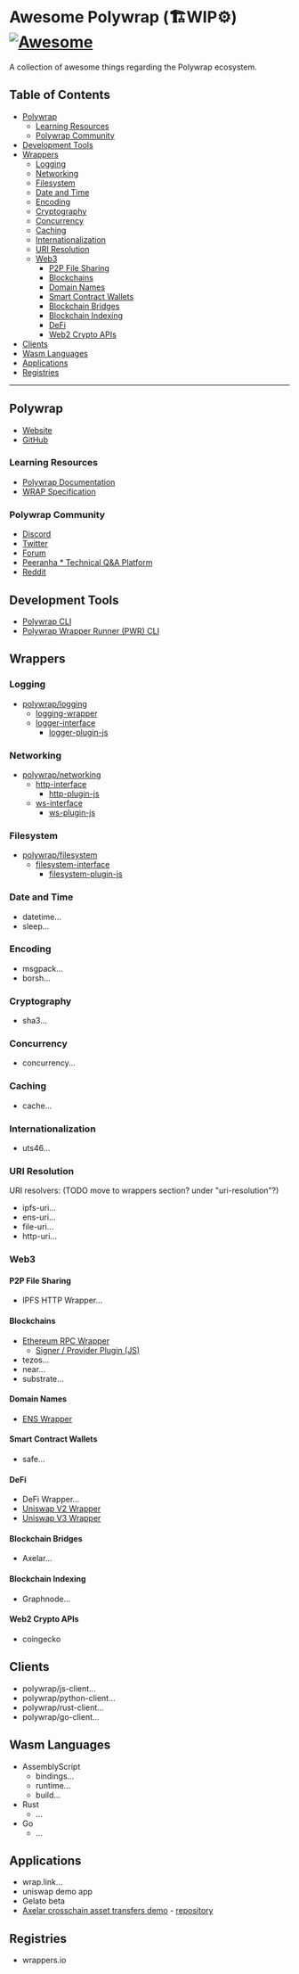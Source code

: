 # Awesome Polywrap (🏗️WIP⚙️) [![Awesome](https://awesome.re/badge.svg)](https://awesome.re)

A collection of awesome things regarding the Polywrap ecosystem.

## Table of Contents

* [Polywrap](#polywrap)
  * [Learning Resources](#learning-resources)
  * [Polywrap Community](#polywrap-community)
* [Development Tools](#development-tools)
* [Wrappers](#wrappers)
  * [Logging](#logging)
  * [Networking](#networking)
  * [Filesystem](#filesystem)
  * [Date and Time](#date-and-time)
  * [Encoding](#encoding)
  * [Cryptography](#cryptography)
  * [Concurrency](#concurrency)
  * [Caching](#caching)
  * [Internationalization](#internationalization)
  * [URI Resolution](#uri-resolution)
  * [Web3](#web3)
    * [P2P File Sharing](#p2p-file-sharing)
    * [Blockchains](#blockchains)
    * [Domain Names](#domain-names)
    * [Smart Contract Wallets](#smart-contract-wallets)
    * [Blockchain Bridges](#blockchain-bridges)
    * [Blockchain Indexing](#blockchain-indexing)
    * [DeFi](#defi)
    * [Web2 Crypto APIs](#web2-crypto-apis)
* [Clients](#clients)
* [Wasm Languages](#wasm-languages)
* [Applications](#applications)
* [Registries](#registries)

---

## Polywrap
* [Website](https://polywrap.io/)
* [GitHub](https://github.com/polywrap)

### Learning Resources
* [Polywrap Documentation](https://docs.polywrap.io/)
* [WRAP Specification](https://github.com/polywrap/specification)

### Polywrap Community
* [Discord](https://discord.polywrap.io/)
* [Twitter](https://twitter.com/polywrap_io)
* [Forum](https://forum.polywrap.io/)
* [Peeranha * Technical Q&A Platform](https://polywrap.peeranha.io/)
* [Reddit](https://reddit.com/r/polywrap)

## Development Tools
* [Polywrap CLI](https://docs.polywrap.io/reference/cli/polywrap-cli)
* [Polywrap Wrapper Runner (PWR) CLI](https://github.com/polywrap/pwr)

## Wrappers

### Logging
* [polywrap/logging](https://github.com/polywrap/logging)
  * [logging-wrapper](https://github.com/polywrap/logging/blob/master/aggregator/resources/README.md)
  * [logger-interface](https://github.com/polywrap/logging/blob/master/logger/interface/resources/README.md)
    * [logger-plugin-js](https://github.com/polywrap/logging/tree/master/logger/implementations/logger-plugin-js)

### Networking
* [polywrap/networking]()
  * [http-interface]()
    * [http-plugin-js]()
  * [ws-interface]()
    * [ws-plugin-js]()

### Filesystem
* [polywrap/filesystem]()
  * [filesystem-interface]()
    * [filesystem-plugin-js]()

### Date and Time
* datetime...
* sleep...

### Encoding
* msgpack...
* borsh...

### Cryptography
* sha3...

### Concurrency
* concurrency...

### Caching
* cache...

### Internationalization
* uts46...

### URI Resolution
URI resolvers: (TODO move to wrappers section? under "uri-resolution"?)
* ipfs-uri...
* ens-uri...
* file-uri...
* http-uri...

### Web3

#### P2P File Sharing
* IPFS HTTP Wrapper...

#### Blockchains
* [Ethereum RPC Wrapper](https://github.com/polywrap/integrations/tree/main/protocol/ethereum/wrapper)
  * [Signer / Provider Plugin (JS)](https://github.com/polywrap/integrations/tree/main/protocol/ethereum/provider)
* tezos...
* near...
* substrate...

#### Domain Names
* [ENS Wrapper](https://github.com/polywrap/integrations/tree/main/protocol/ethereum/ens/wrapper)

#### Smart Contract Wallets
* safe...

#### DeFi
* DeFi Wrapper...
* [Uniswap V2 Wrapper](https://github.com/polywrap/integrations/tree/kris/ipfs-http-client/protocol/ethereum/uniswapv2)
* [Uniswap V3 Wrapper](https://github.com/polywrap/integrations/tree/kris/ipfs-http-client/protocol/ethereum/uniswapv3/wrapper)

#### Blockchain Bridges
* Axelar...

#### Blockchain Indexing
* Graphnode...

#### Web2 Crypto APIs
* coingecko


## Clients
* polywrap/js-client...
* polywrap/python-client...
* polywrap/rust-client...
* polywrap/go-client...

## Wasm Languages
* AssemblyScript
  * bindings...
  * runtime...
  * build...
* Rust
  * ...
* Go
  * ...

## Applications
* wrap.link...
* uniswap demo app
* Gelato beta
* [Axelar crosschain asset transfers demo](axelar.consideritdone.tech) - [repository](https://github.com/ConsiderItDone/axelar-demo-app)

## Registries
* wrappers.io
